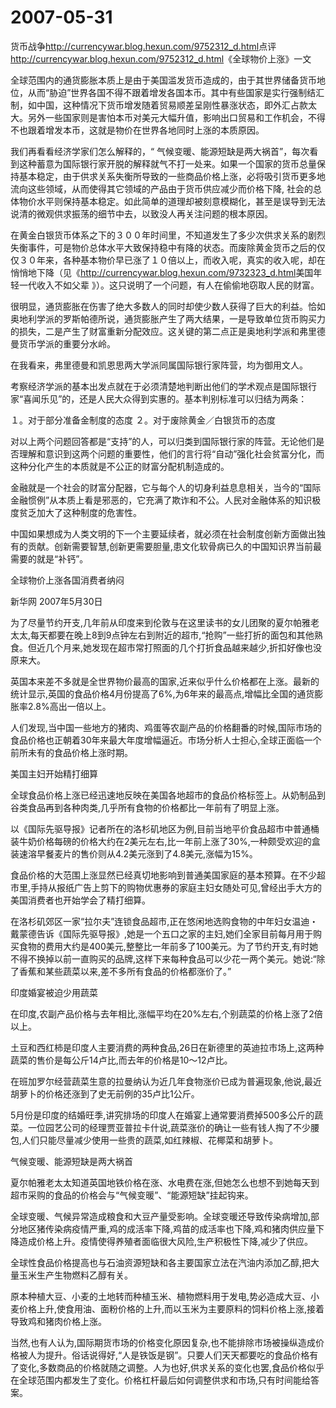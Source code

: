 # 2007-05-31

货币战争<http://currencywar.blog.hexun.com/9752312_d.html>点评<http://currencywar.blog.hexun.com/9752312_d.html>《全球物价上涨》一文

全球范围内的通货膨胀本质上是由于美国滥发货币造成的，由于其世界储备货币地位，从而“胁迫”世界各国不得不跟着增发各国本币。其中有些国家是实行强制结汇制，如中国，这种情况下货币增发随着贸易顺差呈刚性暴涨状态，即外汇占款太大。另外一些国家则是害怕本币对美元大幅升值，影响出口贸易和工作机会，不得不也跟着增发本币，这就是物价在世界各地同时上涨的本质原因。

我们再看看经济学家们怎么解释的，“ 气候变暖、能源短缺是两大祸首”，每次看到这种蓄意为国际银行家开脱的解释就气不打一处来。如果一个国家的货币总量保持基本稳定，由于供求关系失衡所导致的一些商品价格上涨，必将吸引货币更多地流向这些领域，从而使得其它领域的产品由于货币供应减少而价格下降, 社会的总体物价水平则保持基本稳定。如此简单的道理却被刻意模糊化，甚至是误导到无法说清的微观供求振荡的细节中去，以致没人再关注问题的根本原因。

在黄金白银货币体系之下的３００年时间里，不知道发生了多少次供求关系的剧烈失衡事件，可是物价总体水平大致保持稳中有降的状态。而废除黄金货币之后的仅仅３０年来，各种基本物价早已涨了１０倍以上，而收入呢，真实的收入呢，却在悄悄地下降（见《<http://currencywar.blog.hexun.com/9732323_d.html>美国年轻一代收入不如父辈 》）。这只说明了一个问题，有人在偷偷地窃取人民的财富。

很明显，通货膨胀在伤害了绝大多数人的同时却使少数人获得了巨大的利益。恰如奥地利学派的罗斯帕德所说，通货膨胀产生了两大结果，一是导致单位货币购买力的损失，二是产生了财富重新分配效应。这关键的第二点正是奥地利学派和弗里德曼货币学派的重要分水岭。

在我看来，弗里德曼和凯恩思两大学派同属国际银行家阵营，均为御用文人。

考察经济学派的基本出发点就在于必须清楚地判断出他们的学术观点是国际银行家“喜闻乐见”的，还是人民大众得到实惠的。基本判别标准可以归结为两条：

１。对于部分准备金制度的态度 ２。对于废除黄金／白银货币的态度

对以上两个问题回答都是“支持”的人，可以归类到国际银行家的阵营。无论他们是否理解和意识到这两个问题的重要性，他们的言行将“自动”强化社会贫富分化，而这种分化产生的本质就是不公正的财富分配机制造成的。

金融就是一个社会的财富分配器，它与每个人的切身利益息息相关，当今的“国际金融惯例”从本质上看是邪恶的，它充满了欺诈和不公。人民对金融体系的知识极度贫乏加大了这种制度的危害性。

中国如果想成为人类文明的下一个主要延续者，就必须在社会制度创新方面做出独有的贡献。创新需要智慧,创新更需要胆量,患文化软骨病已久的中国知识界当前最需要的就是“补钙”。 

全球物价上涨各国消费者纳闷

新华网 2007年5月30日

为了尽量节约开支,几年前从印度来到伦敦与在这里读书的女儿团聚的夏尔帕雅老太太,每天都要在晚上8到9点钟左右到附近的超市,“抢购”一些打折的面包和其他熟食。但近几个月来,她发现在超市常打照面的几个打折食品越来越少,折扣好像也没原来大。

英国本来差不多就是全世界物价最高的国家,近来似乎什么价格都在上涨。最新的统计显示,英国的食品价格4月份提高了6%,为6年来的最高点,增幅比全国的通货膨胀率2.8%高出一倍以上。

人们发现,当中国一些地方的猪肉、鸡蛋等农副产品的价格翻番的时候,国际市场的食品价格也正朝着30年来最大年度增幅逼近。市场分析人士担心,全球正面临一个前所未有的食品价格上涨时期。

美国主妇开始精打细算

全球食品价格上涨已经迅速地反映在美国各地超市的食品价格标签上。从奶制品到谷类食品再到各种肉类,几乎所有食物的价格都比一年前有了明显上涨。

以《国际先驱导报》记者所在的洛杉矶地区为例,目前当地平价食品超市中普通桶装牛奶价格每磅的价格大约在2美元左右,比一年前上涨了30%,一种颇受欢迎的盒装速溶早餐麦片的售价则从4.2美元涨到了4.8美元,涨幅为15%。

食品价格的大范围上涨显然已经真切地影响到普通美国家庭的基本预算。在不少超市里,手持从报纸广告上剪下的购物优惠券的家庭主妇女随处可见,曾经出手大方的美国消费者也开始学会了精打细算。

在洛杉矶郊区一家“拉尔夫”连锁食品超市,正在悠闲地选购食物的中年妇女温迪・戴蒙德告诉《国际先驱导报》,她是一个五口之家的主妇,她们全家目前每月用于购买食物的费用大约是400美元,整整比一年前多了100美元。为了节约开支,有时她不得不换掉以前一直购买的品牌,这样下来每种食品可以少花一两个美元。她说:“除了香蕉和某些蔬菜以来,差不多所有食品的价格都涨价了。”

印度婚宴被迫少用蔬菜

在印度,农副产品价格与去年相比,涨幅平均在20%左右,个别蔬菜的价格上涨了2倍以上。

土豆和西红柿是印度人主要消费的两种食品,26日在新德里的英迪拉市场上,这两种蔬菜的售价是每公斤14卢比,而去年的价格是10～12卢比。

在班加罗尔经营蔬菜生意的拉曼纳认为近几年食物涨价已成为普遍现象,他说,最近胡萝卜的价格还涨到了史无前例的35卢比1公斤。

5月份是印度的结婚旺季,讲究排场的印度人在婚宴上通常要消费掉500多公斤的蔬菜。一位园艺公司的经理贾亚普拉卡什说,蔬菜涨价的确让一些有钱人掏了不少腰包,人们只能尽量减少使用一些贵的蔬菜,如红辣椒、花椰菜和胡萝卜。

气候变暖、能源短缺是两大祸首

夏尔帕雅老太太知道英国地铁价格在涨、水电费在涨,但她怎么也想不到她每天到超市采购的食品的价格会与“气候变暖”、“能源短缺”挂起钩来。

全球变暖、气候异常造成粮食和大豆产量受影响。全球变暖还导致传染病增加,部分地区猪传染病疫情严重,鸡的成活率下降,鸡苗的成活率也下降,鸡和猪肉供应量下降造成价格上升。疫情使得养殖者面临很大风险,生产积极性下降,减少了供应。

全球性食品价格提高也与石油资源短缺和各主要国家立法在汽油内添加乙醇,把大量玉米生产生物燃料乙醇有关。

原本种植大豆、小麦的土地转而种植玉米、植物燃料用于发电,势必造成大豆、小麦价格上升,使食用油、面粉价格的上升,而以玉米为主要原料的饲料价格上涨,接着导致鸡和猪肉价格上涨。 

当然,也有人认为,国际期货市场的价格变化原因复杂,也不能排除市场被操纵造成价格被人为提升。俗话说得好,“人是铁饭是钢”。只要人们天天都要吃的食品价格有了变化,多数商品的价格就随之调整。人为也好,供求关系的变化也罢,食品价格似乎在全球范围内都发生了变化。价格杠杆最后如何调整供求和市场,只有时间能给答案。
